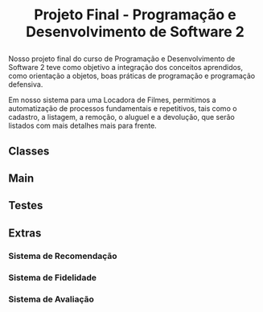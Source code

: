 # **<p align="center">Projeto Final - Programação e Desenvolvimento de Software 2</p>**

Nosso projeto final do curso de Programação e Desenvolvimento de Software 2 teve como objetivo a integração dos conceitos aprendidos, como orientação a objetos, boas práticas de programação e programação defensiva. 

Em nosso sistema para uma Locadora de Filmes, permitimos a automatização de processos fundamentais e repetitivos, tais como o cadastro, a listagem, a remoção, o aluguel e a devolução, que serão listados com mais detalhes mais para frente. 

## Classes

## Main

## Testes

## Extras

### Sistema de Recomendação

### Sistema de Fidelidade

### Sistema de Avaliação